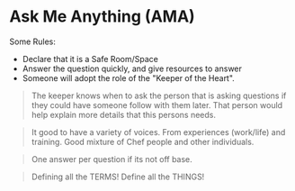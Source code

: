# Ask Me Anything (AMA)

Some Rules:

* Declare that it is a Safe Room/Space
* Answer the question quickly, and give resources to answer
* Someone will adopt the role of the "Keeper of the Heart".

> The keeper knows when to ask the person that is asking questions if they could have someone follow with them later. That person would help explain more details that this persons needs.

> It good to have a variety of voices. From experiences (work/life) and training. Good mixture of Chef people and other individuals.

> One answer per question if its not off base.

> Defining all the TERMS! Define all the THINGS!

